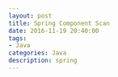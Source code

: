 ```yaml
---
layout: post
title: Spring Component Scan
date: 2016-11-19 20:40:00
tags:
- Java
categories: Java
description: spring
---
```





